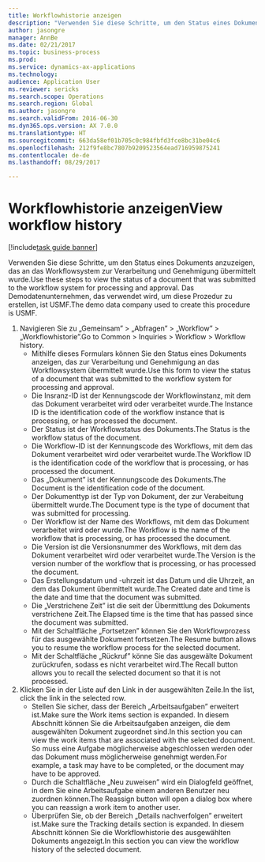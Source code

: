 ```yaml
--- 
title: Workflowhistorie anzeigen
description: "Verwenden Sie diese Schritte, um den Status eines Dokuments anzuzeigen, das an das Workflowsystem zur Verarbeitung und Genehmigung übermittelt wurde."
author: jasongre
manager: AnnBe
ms.date: 02/21/2017
ms.topic: business-process
ms.prod: 
ms.service: dynamics-ax-applications
ms.technology: 
audience: Application User
ms.reviewer: sericks
ms.search.scope: Operations
ms.search.region: Global
ms.author: jasongre
ms.search.validFrom: 2016-06-30
ms.dyn365.ops.version: AX 7.0.0
ms.translationtype: HT
ms.sourcegitcommit: 663da58ef01b705c0c984fbfd3fce8bc31be04c6
ms.openlocfilehash: 212f9fe8bc7807b9209523564ead716959875241
ms.contentlocale: de-de
ms.lasthandoff: 08/29/2017

---
```

# <a name="view-workflow-history"></a><span data-ttu-id="55267-103">Workflowhistorie anzeigen</span><span class="sxs-lookup"><span data-stu-id="55267-103">View workflow history</span></span>

[!include[task guide banner](../../includes/task-guide-banner.md)]

<span data-ttu-id="55267-104">Verwenden Sie diese Schritte, um den Status eines Dokuments anzuzeigen, das an das Workflowsystem zur Verarbeitung und Genehmigung übermittelt wurde.</span><span class="sxs-lookup"><span data-stu-id="55267-104">Use these steps to view the status of a document that was submitted to the workflow system for processing and approval.</span></span> <span data-ttu-id="55267-105">Das Demodatenunternehmen, das verwendet wird, um diese Prozedur zu erstellen, ist USMF.</span><span class="sxs-lookup"><span data-stu-id="55267-105">The demo data company used to create this procedure is USMF.</span></span>

1. <span data-ttu-id="55267-106">Navigieren Sie zu „Gemeinsam” > „Abfragen” > „Workflow” > „Workflowhistorie”.</span><span class="sxs-lookup"><span data-stu-id="55267-106">Go to Common > Inquiries > Workflow > Workflow history.</span></span>
    * <span data-ttu-id="55267-107">Mithilfe dieses Formulars können Sie den Status eines Dokuments anzeigen, das zur Verarbeitung und Genehmigung an das Workflowsystem übermittelt wurde.</span><span class="sxs-lookup"><span data-stu-id="55267-107">Use this form to view the status of a document that was submitted to the workflow system for processing and approval.</span></span>  
    * <span data-ttu-id="55267-108">Die Insranz-ID ist der Kennungscode der Workflowinstanz, mit dem das Dokument verarbeitet wird oder verarbeitet wurde.</span><span class="sxs-lookup"><span data-stu-id="55267-108">The Instance ID is      the identification code of the workflow instance that is processing, or has processed the document.</span></span>  
    * <span data-ttu-id="55267-109">Der Status ist der Workflowstatus des Dokuments.</span><span class="sxs-lookup"><span data-stu-id="55267-109">The Status is the workflow status of the document.</span></span>  
    * <span data-ttu-id="55267-110">Die Workflow-ID ist der Kennungscode des Workflows, mit dem das Dokument verarbeitet wird oder verarbeitet wurde.</span><span class="sxs-lookup"><span data-stu-id="55267-110">The Workflow ID is the identification code of the workflow that is processing, or has processed the document.</span></span>  
    * <span data-ttu-id="55267-111">Das „Dokument” ist der Kennungscode des Dokuments.</span><span class="sxs-lookup"><span data-stu-id="55267-111">The Document is the identification code of the document.</span></span>  
    * <span data-ttu-id="55267-112">Der Dokumenttyp ist der Typ von Dokument, der zur Verabeitung übermittelt wurde.</span><span class="sxs-lookup"><span data-stu-id="55267-112">The Document type is the type of document that was submitted for processing.</span></span>  
    * <span data-ttu-id="55267-113">Der Workflow ist der Name des Workflows, mit dem das Dokument verarbeitet wird oder wurde.</span><span class="sxs-lookup"><span data-stu-id="55267-113">The Workflow is the name of the workflow that is processing, or has processed the document.</span></span>  
    * <span data-ttu-id="55267-114">Die Version ist die Versionsnummer des Workflows, mit dem das Dokument verarbeitet wird oder verarbeitet wurde.</span><span class="sxs-lookup"><span data-stu-id="55267-114">The Version is the version number of the workflow that is processing, or has processed the document.</span></span>  
    * <span data-ttu-id="55267-115">Das Erstellungsdatum und -uhrzeit ist das Datum und die Uhrzeit, an dem das Dokument übermittelt wurde.</span><span class="sxs-lookup"><span data-stu-id="55267-115">The Created date and time is the date and time that the document was submitted.</span></span>  
    * <span data-ttu-id="55267-116">Die „Verstrichene Zeit” ist die seit der Übermittlung des Dokuments verstrichene Zeit.</span><span class="sxs-lookup"><span data-stu-id="55267-116">The Elapsed time is the time that has passed since the document was submitted.</span></span>  
    * <span data-ttu-id="55267-117">Mit der Schaltfläche „Fortsetzen” können Sie den Workflowprozess für das ausgewählte Dokument fortsetzen.</span><span class="sxs-lookup"><span data-stu-id="55267-117">The Resume button allows you to resume the workflow process for the selected document.</span></span>  
    * <span data-ttu-id="55267-118">Mit der Schaltfläche „Rückruf” könne Sie das ausgewälte Dokument zurückrufen, sodass es nicht verarbeitet wird.</span><span class="sxs-lookup"><span data-stu-id="55267-118">The Recall button allows you to recall the selected document so that it is not processed.</span></span>   
2. <span data-ttu-id="55267-119">Klicken Sie in der Liste auf den Link in der ausgewählten Zeile.</span><span class="sxs-lookup"><span data-stu-id="55267-119">In the list, click the link in the selected row.</span></span>
    * <span data-ttu-id="55267-120">Stellen Sie sicher, dass der Bereich „Arbeitsaufgaben” erweitert ist.</span><span class="sxs-lookup"><span data-stu-id="55267-120">Make sure the Work items section is expanded.</span></span>    <span data-ttu-id="55267-121">In diesem Abschnitt können Sie die Arbeitsaufgaben anzeigen, die dem ausgewählten Dokument zugeordnet sind.</span><span class="sxs-lookup"><span data-stu-id="55267-121">In this section you can view the work items that are associated with the selected document.</span></span> <span data-ttu-id="55267-122">So muss eine Aufgabe möglicherweise abgeschlossen werden oder das Dokument muss möglicherweise genehmigt werden.</span><span class="sxs-lookup"><span data-stu-id="55267-122">For example, a task may have to be completed, or the document may have to be approved.</span></span>  
    * <span data-ttu-id="55267-123">Durch die Schaltfläche „Neu zuweisen” wird ein Dialogfeld geöffnet, in dem Sie eine Arbeitsaufgabe einem anderen Benutzer neu zuordnen können.</span><span class="sxs-lookup"><span data-stu-id="55267-123">The Reassign button will open a dialog box where you can reassign a work item to another user.</span></span>  
    * <span data-ttu-id="55267-124">Überprüfen Sie, ob der Bereich „Details nachverfolgen” erweitert ist.</span><span class="sxs-lookup"><span data-stu-id="55267-124">Make sure the Tracking details section is expanded.</span></span>    <span data-ttu-id="55267-125">In diesem Abschnitt können Sie die Workflowhistorie des ausgewählten Dokuments angezeigt.</span><span class="sxs-lookup"><span data-stu-id="55267-125">In this section you can view the workflow history of the selected document.</span></span>  


